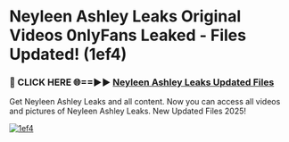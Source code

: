 # Neyleen Ashley Leaks Original Videos 0nlyFans Leaked - Files Updated! (1ef4)

<h3>🔴 CLICK HERE 🌐==►► <a href="https://tinyurl.com/2wckxsce" rel="nofollow">Neyleen Ashley Leaks Updated Files</a></h3>

Get Neyleen Ashley Leaks and all content. Now you can access all videos and pictures of Neyleen Ashley Leaks. New Updated Files 2025!

[![1ef4](https://i.imgur.com/AFduVYN.gif)](https://tinyurl.com/2wckxsce)
